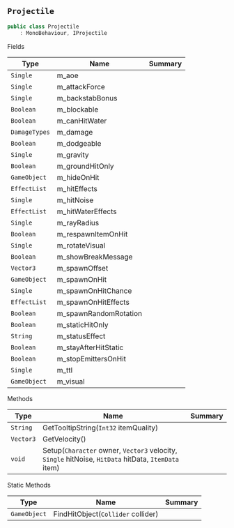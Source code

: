 ## `Projectile`

```csharp
public class Projectile
    : MonoBehaviour, IProjectile

```

Fields

| Type | Name | Summary | 
| --- | --- | --- | 
| `Single` | m_aoe |  | 
| `Single` | m_attackForce |  | 
| `Single` | m_backstabBonus |  | 
| `Boolean` | m_blockable |  | 
| `Boolean` | m_canHitWater |  | 
| `DamageTypes` | m_damage |  | 
| `Boolean` | m_dodgeable |  | 
| `Single` | m_gravity |  | 
| `Boolean` | m_groundHitOnly |  | 
| `GameObject` | m_hideOnHit |  | 
| `EffectList` | m_hitEffects |  | 
| `Single` | m_hitNoise |  | 
| `EffectList` | m_hitWaterEffects |  | 
| `Single` | m_rayRadius |  | 
| `Boolean` | m_respawnItemOnHit |  | 
| `Single` | m_rotateVisual |  | 
| `Boolean` | m_showBreakMessage |  | 
| `Vector3` | m_spawnOffset |  | 
| `GameObject` | m_spawnOnHit |  | 
| `Single` | m_spawnOnHitChance |  | 
| `EffectList` | m_spawnOnHitEffects |  | 
| `Boolean` | m_spawnRandomRotation |  | 
| `Boolean` | m_staticHitOnly |  | 
| `String` | m_statusEffect |  | 
| `Boolean` | m_stayAfterHitStatic |  | 
| `Boolean` | m_stopEmittersOnHit |  | 
| `Single` | m_ttl |  | 
| `GameObject` | m_visual |  | 


Methods

| Type | Name | Summary | 
| --- | --- | --- | 
| `String` | GetTooltipString(`Int32` itemQuality) |  | 
| `Vector3` | GetVelocity() |  | 
| `void` | Setup(`Character` owner, `Vector3` velocity, `Single` hitNoise, `HitData` hitData, `ItemData` item) |  | 


Static Methods

| Type | Name | Summary | 
| --- | --- | --- | 
| `GameObject` | FindHitObject(`Collider` collider) |  | 


